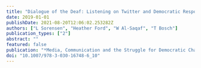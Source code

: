 ```yaml
---
title: "Dialogue of the Deaf: Listening on Twitter and Democratic Responsiveness during the 2015 South African State of the Nation Address"
date: 2019-01-01
publishDate: 2021-08-20T12:06:02.253282Z
authors: ["L Sorensen", "Heather Ford", "W Al-Saqaf", "T Bosch"]
publication_types: ["2"]
abstract: ""
featured: false
publication: "*Media, Communication and the Struggle for Democratic Change*"
doi: "10.1007/978-3-030-16748-6_10"
---
```


